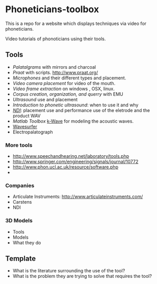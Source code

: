 # Phoneticians-toolbox
This is a repo for a website which displays techniques via video for phoneticians.

Video tutorials of phonoticians using their tools.


## Tools

* _Palatalgrams_ with mirrors and charcoal
* _Praat_ with scripts. http://www.praat.org/
* _Microphones_ and their different types and placement.
* _Video camera placement_ for video of the mouth.
* _Video frame extraction_ on windows , OSX, linux.
* _Corpus creation, organization, and querry_ with EMU
* _Ultrasound_ use and placement
* _Introduction to phonetic ultrasound_: when to use it and why
* [_NDI_](http://www.ndigital.com): placement use and performance use of the eletrode and the product WAV
* _Matlab Toolbox_ [k-Wave](http://www.k-wave.org/) for modeling the acoustic waves.
* [Wavesurfer](http://www.speech.kth.se/wavesurfer/)
* Electropalatograph

### More tools 
* http://www.speechandhearing.net/laboratory/tools.php
* http://www.springer.com/engineering/signals/journal/10772
* http://www.phon.ucl.ac.uk/resource/software.php
* 
### Companies
* Articulate Instruments: http://www.articulateinstruments.com/
* Carstens
* NDI

### 3D Models
* Tools
* Models
* What they do


## Template
* What is the literature surrounding the use of the tool? 
* What is the problem they are trying to solve that requires the tool?
